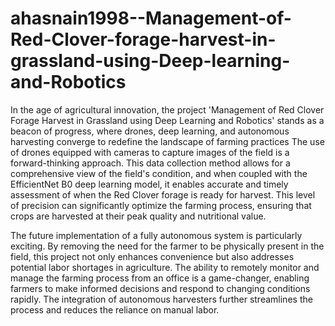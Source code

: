 # ahasnain1998--Management-of-Red-Clover-forage-harvest-in-grassland-using-Deep-learning-and-Robotics
In the age of agricultural innovation, the project 'Management of Red Clover Forage Harvest in Grassland using Deep Learning and Robotics' stands as a beacon of progress, where drones, deep learning, and autonomous harvesting converge to redefine the landscape of farming practices
The use of drones equipped with cameras to capture images of the field is a forward-thinking approach. This data collection method allows for a comprehensive view of the field's condition, and when coupled with the EfficientNet B0 deep learning model, it enables accurate and timely assessment of when the Red Clover forage is ready for harvest. This level of precision can significantly optimize the farming process, ensuring that crops are harvested at their peak quality and nutritional value.

The future implementation of a fully autonomous system is particularly exciting. By removing the need for the farmer to be physically present in the field, this project not only enhances convenience but also addresses potential labor shortages in agriculture. The ability to remotely monitor and manage the farming process from an office is a game-changer, enabling farmers to make informed decisions and respond to changing conditions rapidly. The integration of autonomous harvesters further streamlines the process and reduces the reliance on manual labor.
